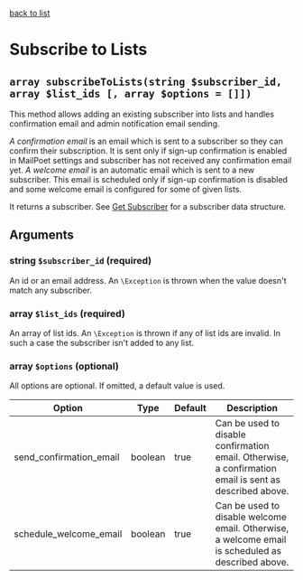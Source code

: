 [back to list](../Readme.md)

# Subscribe to Lists

## `array subscribeToLists(string $subscriber_id, array $list_ids [, array $options = []])`

This method allows adding an existing subscriber into lists and handles confirmation email and admin notification email sending.

*A confirmation email* is an email which is sent to a subscriber so they can confirm their subscription. It is sent only if sign-up confirmation is enabled in MailPoet settings and subscriber has not received any confirmation email yet.
*A welcome email* is an automatic email which is sent to a new subscriber. This email is scheduled only if sign-up confirmation is disabled and some welcome email is configured for some of given lists.

It returns a subscriber. See [Get Subscriber](GetSubscriber.md) for a subscriber data structure.

## Arguments
### string `$subscriber_id` (required)
An id or an email address. An `\Exception` is thrown when the value doesn't match any subscriber.

### array `$list_ids` (required)
An array of list ids. An `\Exception` is thrown if any of list ids are invalid. In such a case the subscriber isn't added to any list.

### array `$options` (optional)
All options are optional. If omitted, a default value is used.

| Option | Type | Default | Description |
| --- | --- | --- | --- |
| send_confirmation_email | boolean | true | Can be used to disable confirmation email. Otherwise, a confirmation email is sent as described above.|
| schedule_welcome_email | boolean | true | Can be used to disable welcome email. Otherwise, a welcome email is scheduled as described above.|
